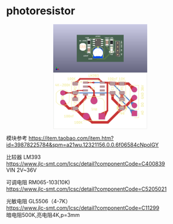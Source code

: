 # photoresistor

<img src="./photoresistor.png" style="display:block; margin:auto; width:50%;" />   
<img src="./photoresistor-Edge_Cuts.svg" style="display:block; margin:auto; width:50%;" />  

模块参考
https://item.taobao.com/item.htm?id=39878225784&spm=a21wu.12321156.0.0.6f06584cNpolGY

比较器 LM393  
https://www.jlc-smt.com/lcsc/detail?componentCode=C400839  
VIN 2V~36V  

可调电阻  RM065-103(10K)  
https://www.jlc-smt.com/lcsc/detail?componentCode=C5205021  

光敏电阻 GL5506（4-7K）  
https://www.jlc-smt.com/lcsc/detail?componentCode=C11299  
暗电阻500K,亮电阻4K,p=3mm
